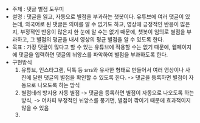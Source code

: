 - 주제 : 댓글 별점 도우미
- 설명 : 댓글을 읽고, 자동으로 별점을 부과하는 챗봇이다. 유튜브에 여러 댓글이 있는데, 외국어로 된 댓글은 의미를 알 수 없기도 하고, 영상에 긍정적인 반응이 많은지, 부정적인 반응이 많은지 한 눈에 알 수는 없기 때문에, 챗봇이 임의로 별점을 부과하고, 그 별점의 평균을 내서 영상의 평균 별점을 알 수 있도록 한다.
- 목표 : 가장 댓글이 많다고 할 수 있는 유튜브에 적용할 수는 없기 때문에, 웹페이지에 댓글을 입력하면 댓글의 뉘앙스를 파악하여 별점을 부과하도록 한다.
- 구현방식
  1) 유튜브, 인스타그램, 틱톡 등 sns와 유사한 형태로 만들어서 여러 영상이나 사진에 달린 댓글의 별점을 확인할 수 있도록 한다.
	  -> 댓글을 등록하면 별점이 자동으로 나오도록 하는 방식
  2) 별점테러 방지용 자동 별점
  	-> 댓글을 등록하면 별점이 자동으로 나오도록 하는 방식,
	  -> 어차피 부정적인 뉘앙스를 풍기면, 별점이 깎이기 때문에 효과적이지 않을 수 있음
  3) 
